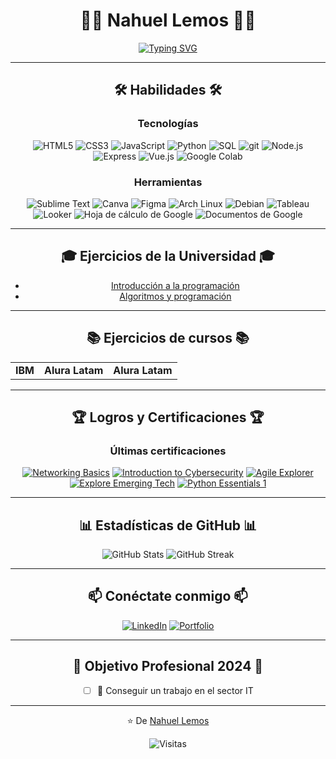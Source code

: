 <div align="center">

  # 👨‍💻 Nahuel Lemos 👨‍💻

  [![Typing SVG](https://readme-typing-svg.herokuapp.com?font=Fira+Code&pause=1000&color=36BCF7FF&center=true&vCenter=true&width=435&lines=Docente;Analista+de+Datos;Desarrollador+Web;Aprendiz+Constante)](https://git.io/typing-svg)
</div>

---

<div align="center">
  
  ## 🛠️ Habilidades 🛠️

   ### Tecnologías
  ![HTML5](https://img.shields.io/badge/-HTML-E34F26?style=for-the-badge&logo=html5&logoColor=white)
  ![CSS3](https://img.shields.io/badge/-CSS-1572B6?style=for-the-badge&logo=css3&logoColor=white)
  ![JavaScript](https://img.shields.io/badge/-JavaScript-F7DF1E?style=for-the-badge&logo=javascript&logoColor=black)
  ![Python](https://img.shields.io/badge/-Python-3776AB?style=for-the-badge&logo=Python&logoColor=white)
  ![SQL](https://img.shields.io/badge/-SQL-4479A1?style=for-the-badge&logo=MySQL&logoColor=white)
  ![git](https://img.shields.io/badge/-git-F05032?style=for-the-badge&logo=git&logoColor=black)
  ![Node.js](https://img.shields.io/badge/-Node.js-5FA04E?style=for-the-badge&logo=nodedotjs&logoColor=black)
  ![Express](https://img.shields.io/badge/-express-000000?style=for-the-badge&logo=express&logoColor=white)
  ![Vue.js](https://img.shields.io/badge/-vue.js-4FC08D?style=for-the-badge&logo=vuedotjs&logoColor=white)
  ![Google Colab](https://img.shields.io/badge/-colab-E97627?style=for-the-badge&logo=googlecolab&logoColor=white)

   ### Herramientas

  ![Sublime Text](https://img.shields.io/badge/-Sublime_text-FF9800?style=for-the-badge&logo=sublimetext&logoColor=black)
  ![Canva](https://img.shields.io/badge/-Canva-00C4CC?style=for-the-badge&logo=canva&logoColor=black)
  ![Figma](https://img.shields.io/badge/-Figma-F24E1E?style=for-the-badge&logo=figma&logoColor=white)
  ![Arch Linux](https://img.shields.io/badge/-Arch%20Linux-1793D1?style=for-the-badge&logo=archlinux&logoColor=white)
  ![Debian](https://img.shields.io/badge/-Debian-A81D33?style=for-the-badge&logo=debian&logoColor=white)
  ![Tableau](https://img.shields.io/badge/-Tableau-E97627?style=for-the-badge&logo=Tableau&logoColor=white)
  ![Looker](https://img.shields.io/badge/-Looker-4285F4?style=for-the-badge&logo=looker&logoColor=white)
  ![Hoja de cálculo de Google](https://img.shields.io/badge/-Google_sheets-34A853?style=for-the-badge&logo=googlesheets&logoColor=white)
  ![Documentos de Google](https://img.shields.io/badge/-Google_docs-4285F4?style=for-the-badge&logo=googledocs&logoColor=white)

<!--
  ![Herramienta](https://img.shields.io/badge/-NOMBRE-COLOR?style=for-the-badge&logo=NOMBRE&logoColor=COLOR-LOGO)
-->

</div>

---

<div align="center">
  
  ## 🎓 Ejercicios de la Universidad 🎓

  - [Introducción a la programación](https://github.com/n-lem/universidad/tree/main/1.Introducci%C3%B3n%20a%20la%20programaci%C3%B3n)
  - [Algoritmos y programación](https://github.com/n-lem/universidad/tree/main/2.Algoritmos%20y%20programaci%C3%B3n)
</div>

---

<div align="center">
  
  ## 📚️ Ejercicios de cursos 📚️

  <table>
    <tr>
      <td align="center">
        <b>IBM</b>
      </td>
      <td align="center">
        <b>Alura Latam</b>
      </td>
      <td align="center">
        <b>Alura Latam</b>
      </td>
    </tr>
  </table>
  
</div>

---

<div align="center">
  
  ## 🏆 Logros y Certificaciones 🏆
   ### Últimas certificaciones

  <!--START_SECTION:badges-->
[![Networking Basics](https://images.credly.com/size/110x110/images/5bdd6a39-3e03-4444-9510-ecff80c9ce79/image.png)](http://www.credly.com/badges/bb8c799d-8008-4128-baf1-1ec60cc290d5 "Networking Basics")
[![Introduction to Cybersecurity](https://images.credly.com/size/110x110/images/af8c6b4e-fc31-47c4-8dcb-eb7a2065dc5b/I2CS__1_.png)](http://www.credly.com/badges/94fee760-d3c8-44db-9961-6c54fec3f54f "Introduction to Cybersecurity")
[![Agile Explorer](https://images.credly.com/size/110x110/images/3b7846e2-bdbd-4ed6-8543-182f47502190/image.png)](http://www.credly.com/badges/2e9200d5-63b7-4008-95d6-2997317dc5c9 "Agile Explorer")
[![Explore Emerging Tech](https://images.credly.com/size/110x110/images/c6f4a830-11d9-46ba-a061-8ac2e5a099e9/Explore_Emerging_Tech.png)](http://www.credly.com/badges/c6214660-0573-4cd2-9a55-b4284cd376ad "Explore Emerging Tech")
[![Python Essentials 1](https://images.credly.com/size/110x110/images/68c0b94d-f6ac-40b1-a0e0-921439eb092e/image.png)](http://www.credly.com/badges/55c2c589-30e9-4e17-ba69-4da5922d9cfe "Python Essentials 1")
<!--END_SECTION:badges-->
  
</div>

---

<div align="center">
  
  ## 📊 Estadísticas de GitHub 📊
  
  <img src="https://github-readme-stats.vercel.app/api?username=n-lem&show_icons=true&theme=radical" alt="GitHub Stats" />
  
  <img src="https://github-readme-streak-stats.herokuapp.com/?user=n-lem&theme=radical" alt="GitHub Streak" />
  
</div>

---

<div align="center">
  
  ## 📫 Conéctate conmigo 📫
  
  [![LinkedIn](https://img.shields.io/badge/-LinkedIn-0077B5?style=for-the-badge&logo=LinkedIn&logoColor=white)](https://www.linkedin.com/in/nlem)
  [![Portfolio](https://img.shields.io/badge/-Portfolio-000000?style=for-the-badge&logo=About.me&logoColor=white)](#)
  
</div>

---

<div align="center">
  
  ## 🎯 Objetivo Profesional 2024 🎯
  
  - [ ] 💼 Conseguir un trabajo en el sector IT
  
</div>

---

<div align="center">
  
  ⭐️ De [Nahuel Lemos](https://github.com/n-lem)
  
  <img src="https://komarev.com/ghpvc/?username=n-lem&color=blueviolet" alt="Visitas" />
  
</div>
<!--
**n-lem/n-lem** is a ✨ _special_ ✨ repository because its `README.md` (this file) appears on your GitHub profile.

Here are some ideas to get you started:

- 🔭 I’m currently working on ...
- 🌱 I’m currently learning ...
- 👯 I’m looking to collaborate on ...
- 🤔 I’m looking for help with ...
- 💬 Ask me about ...
- 📫 How to reach me: ...
- 😄 Pronouns: ...
- ⚡ Fun fact: ...
-->
